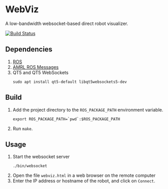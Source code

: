 # WebViz

A low-bandwidth websocket-based direct robot visualizer.

[![Build Status](https://travis-ci.com/ut-amrl/webviz.svg?branch=master)](https://travis-ci.com/ut-amrl/webviz)


## Dependencies

1. [ROS](http://wiki.ros.org/Installation/)
1. [AMRL ROS Messages](https://github.com/ut-amrl/amrl_msgs)
1. QT5 and QT5 WebSockets
    ```
    sudo apt install qt5-default libqt5websockets5-dev
    ```

## Build

1. Add the project directory to the `ROS_PACKAGE_PATH` environment variable.
    ```
    export ROS_PACKAGE_PATH=`pwd`:$ROS_PACKAGE_PATH
    ```
1. Run `make`.

## Usage

1. Start the websocket server
    ```
    ./bin/websocket
    ```
1. Open the file `webviz.html` in a web browser on the remote computer
1. Enter the IP address or hostname of the robot, and click on `Connect`.